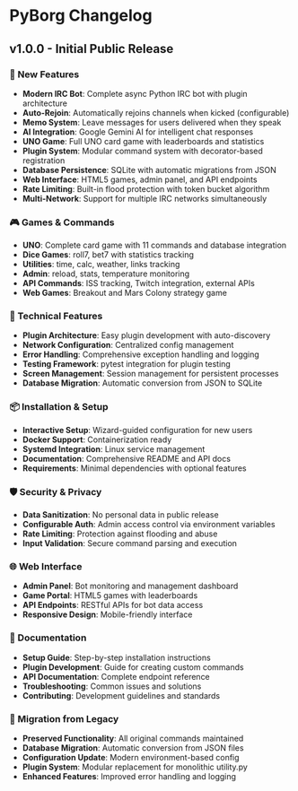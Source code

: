 # PyBorg Changelog

## v1.0.0 - Initial Public Release

### 🎉 New Features
- **Modern IRC Bot**: Complete async Python IRC bot with plugin architecture
- **Auto-Rejoin**: Automatically rejoins channels when kicked (configurable)
- **Memo System**: Leave messages for users delivered when they speak
- **AI Integration**: Google Gemini AI for intelligent chat responses
- **UNO Game**: Full UNO card game with leaderboards and statistics
- **Plugin System**: Modular command system with decorator-based registration
- **Database Persistence**: SQLite with automatic migrations from JSON
- **Web Interface**: HTML5 games, admin panel, and API endpoints
- **Rate Limiting**: Built-in flood protection with token bucket algorithm
- **Multi-Network**: Support for multiple IRC networks simultaneously

### 🎮 Games & Commands
- **UNO**: Complete card game with 11 commands and database integration
- **Dice Games**: roll7, bet7 with statistics tracking
- **Utilities**: time, calc, weather, links tracking
- **Admin**: reload, stats, temperature monitoring
- **API Commands**: ISS tracking, Twitch integration, external APIs
- **Web Games**: Breakout and Mars Colony strategy game

### 🔧 Technical Features
- **Plugin Architecture**: Easy plugin development with auto-discovery
- **Network Configuration**: Centralized config management
- **Error Handling**: Comprehensive exception handling and logging
- **Testing Framework**: pytest integration for plugin testing
- **Screen Management**: Session management for persistent processes
- **Database Migration**: Automatic conversion from JSON to SQLite

### 📦 Installation & Setup
- **Interactive Setup**: Wizard-guided configuration for new users
- **Docker Support**: Containerization ready
- **Systemd Integration**: Linux service management
- **Documentation**: Comprehensive README and API docs
- **Requirements**: Minimal dependencies with optional features

### 🛡️ Security & Privacy
- **Data Sanitization**: No personal data in public release
- **Configurable Auth**: Admin access control via environment variables
- **Rate Limiting**: Protection against flooding and abuse
- **Input Validation**: Secure command parsing and execution

### 🌐 Web Interface
- **Admin Panel**: Bot monitoring and management dashboard
- **Game Portal**: HTML5 games with leaderboards
- **API Endpoints**: RESTful APIs for bot data access
- **Responsive Design**: Mobile-friendly interface

### 📝 Documentation
- **Setup Guide**: Step-by-step installation instructions
- **Plugin Development**: Guide for creating custom commands
- **API Documentation**: Complete endpoint reference
- **Troubleshooting**: Common issues and solutions
- **Contributing**: Development guidelines and standards

### 🔄 Migration from Legacy
- **Preserved Functionality**: All original commands maintained
- **Database Migration**: Automatic conversion from JSON files
- **Configuration Update**: Modern environment-based config
- **Plugin System**: Modular replacement for monolithic utility.py
- **Enhanced Features**: Improved error handling and logging